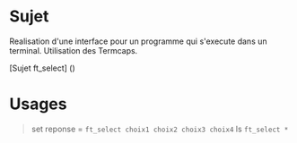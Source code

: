 # Sujet

Realisation d'une interface pour un programme qui s'execute dans un terminal.
Utilisation des Termcaps.

[Sujet ft_select] ()

# Usages

> set reponse = `ft_select choix1 choix2 choix3 choix4`
> ls `ft_select *`
